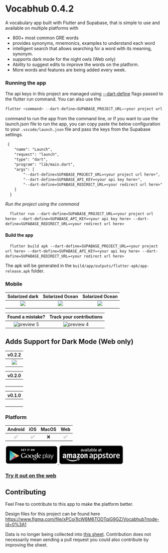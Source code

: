 # Vocabhub 0.4.2

A vocabulary app built with Flutter and Supabase, that is simple to use and available on multiple platforms with
- 800+ most common GRE words
- provides synonyms, mnemonics, examples to understand each word
- intelligent search that allows searching for a word with its meaning, synonym.
- supports dark mode for the night owls (Web only)
- Ability to suggest edits to improve the words on the platform.
- More words and features are being added every week.


### Running the app

The api keys in this project are managed using [--dart-define](https://dartcode.org/docs/using-dart-define-in-flutter/) flags passed to the flutter run command. You can also use the
```dart
flutter <command> --dart-define=SUPABASE_PROJECT_URL=<your project url here> --dart-define=SUPABASE_API_KEY=<your api key here> --dart-define=SUPABASE_REDIRECT_URL=<your redirect url here>
```
command to run the app from the command line, or If you want to use the launch.json file to run the app, you can copy paste the below configuration to your `.vscode/launch.json` file and pass the keys from the Supabase settings.

```
 {
    "name": "Launch",
    "request": "launch",
    "type": "dart",
    "program": "lib/main.dart",
    "args": [
        "--dart-define=SUPABASE_PROJECT_URL=<your project url here>",
        "--dart-define=SUPABASE_API_KEY=<your api key here>",
        "--dart-define=SUPABASE_REDIRECT_URL=<your redirect url here>"
    ]
  }
```

_Run the project using the command_
```
  flutter run --dart-define=SUPABASE_PROJECT_URL=<your project url here> --dart-define=SUPABASE_API_KEY=<your api key here> --dart-define=SUPABASE_REDIRECT_URL=<your redirect url here>
```

#### Build the app

```
  flutter build apk --dart-define=SUPABASE_PROJECT_URL=<your project url here> --dart-define=SUPABASE_API_KEY=<your api key here> --dart-define=SUPABASE_REDIRECT_URL=<your redirect url here>
```

The apk will be generated in the `build/app/outputs/flutter-apk/app-release.apk` folder.

### Mobile

Solarized dark             |  Solarized Ocean   |  Solarized Ocean
:-------------------------:|:-------------------------:|:-------------------------:
<img src="https://user-images.githubusercontent.com/31410839/199623337-febc03e2-0bc7-4c72-b269-4ccb0c88fd81.png" width="600">| <img src="https://user-images.githubusercontent.com/31410839/199623341-0b8d4e82-24a4-4c67-b3fc-aaa53f6feb2f.png" width="600"> | <img src="https://user-images.githubusercontent.com/31410839/199623349-e1021ef6-5f6d-473d-b584-0885d5d462e2.png" width="600">

Found a mistake?           |  Track your contributions
:-------------------------:|:-------------------------:
![preview 5](https://user-images.githubusercontent.com/31410839/199623676-846ff94b-7d00-4f2f-bcc1-19e12c60c779.png)| ![preview 4](https://user-images.githubusercontent.com/31410839/199623683-1e5841af-5310-41ab-b981-da5d8e654cd1.png)




## Adds Support for Dark Mode (Web only)

|                                                                     v0.2.2                                                                      |
| :---------------------------------------------------------------------------------------------------------------------------------------------: |
| <img src="https://user-images.githubusercontent.com/31410839/125232197-be28a180-e2f9-11eb-82db-980325528b55.png"/> |

|                                                                     v0.2.0                                                                      |
| :---------------------------------------------------------------------------------------------------------------------------------------------: |
| <img src="https://user-images.githubusercontent.com/31410839/121843891-b8429f00-cd00-11eb-8fc9-c242b8a6a19c.png" alt="" style="width: 400px;"/> |


|                                                                     v0.1.0                                                                      |
| :---------------------------------------------------------------------------------------------------------------------------------------------: |
| <img src="https://user-images.githubusercontent.com/31410839/120900881-131b2d00-c655-11eb-8c00-6aafade70d29.png" alt="" style="width: 400px;"/> |

### Platform

| Android | iOS | MacOS | Web |
| :-----: | :-: | :---: | :-: |
|   ✅    | ✅  |  ❌   | ✅  |

<a href="https://play.google.com/store/apps/details?id=com.vocabhub.app" target="_blank">
<img src="assets/googleplay.png" height="60">
</a>

<a href="http://www.amazon.com/gp/mas/dl/android?p=com.vocabhub.app" target="_blank">
<img src="assets/amazonappstore.png" height="60">
</a>


### [Try it out on the web](https://vocabhub.web.app/)


## Contributing

Feel Free to contribute to this app to make the platform better.

Design files for this project can be found here https://www.figma.com/file/xPCoi1IcW8M6TODTqjG9GZ/Vocabhub?node-id=0%3A1

Data is no longer being collected into [this sheet](https://docs.google.com/spreadsheets/d/1G1RtQfsEDqHhHP4cgOpO9x_ZtQ1dYa6QrGCq3KFlu50/edit#gid=0). Contribution does not necessarily mean sending a pull request you could also contribute by improving the sheet.
